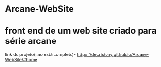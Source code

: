 # Arcane-WebSite

# front end de um web site criado para série arcane

link do projeto(nao está completo)- https://decristony.github.io/Arcane-WebSite/#home


